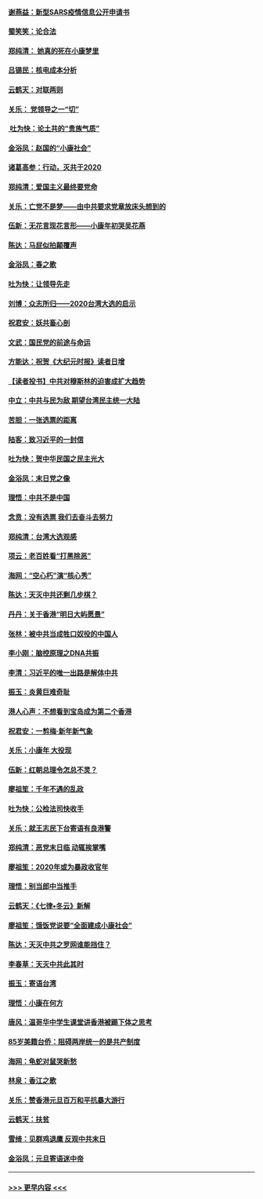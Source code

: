 #### [谢燕益：新型SARS疫情信息公开申请书](../pages/nsc993/n11808840.md?t=01211931) 
#### [蜀笑笑：论合法](../pages/nsc993/n11808064.md?t=01211931) 
#### [郑纯清： 她真的死在小康梦里](../pages/nsc993/n11806623.md?t=01211931) 
#### [吕锡民：核电成本分析](../pages/nsc993/n11806284.md?t=01211931) 
#### [云鹤天：对联两则](../pages/nsc993/n11805957.md?t=01211931) 
#### [关乐： 党领导之一“切”](../pages/nsc993/n11804505.md?t=01211931) 
#### [ 吐为快：论土共的“贵族气质”](../pages/nsc993/n11804490.md?t=01211931) 
#### [金浴凤：赵国的“小康社会”](../pages/nsc993/n11804452.md?t=01211931) 
#### [诸葛高参：行动，灭共于2020](../pages/nsc993/n11804120.md?t=01211931) 
#### [郑纯清：爱国主义最终要党命](../pages/nsc993/n11802197.md?t=01211931) 
#### [关乐：亡党不是梦——由中共要求党章放床头想到的](../pages/nsc993/n11802156.md?t=01211931) 
#### [伍新：无花言现花言形——小康年初哭吴花燕](../pages/nsc993/n11800044.md?t=01211931) 
#### [陈达：马屁似拍颠覆声](../pages/nsc993/n11800010.md?t=01211931) 
#### [金浴凤：春之歌](../pages/nsc993/n11797687.md?t=01211931) 
#### [吐为快：让领导先走](../pages/nsc993/n11797512.md?t=01211931) 
#### [刘博：众志所归——2020台湾大选的启示](../pages/nsc993/n11796878.md?t=01211931) 
#### [祝君安：妖共畜心剖](../pages/nsc993/n11794273.md?t=01211931) 
#### [文武：国民党的前途与命运](../pages/nsc993/n11794198.md?t=01211931) 
#### [方能达：祝贺《大纪元时报》读者日增](../pages/nsc993/n11793807.md?t=01211931) 
#### [【读者投书】中共对穆斯林的迫害成扩大趋势](../pages/nsc993/n11791371.md?t=01211931) 
#### [中立：中共与民为敌 期望台湾民主统一大陆](../pages/nsc993/n11790392.md?t=01211931) 
#### [苦胆：一张选票的距离](../pages/nsc993/n11788914.md?t=01211931) 
#### [陆客：致习近平的一封信](../pages/nsc993/n11788867.md?t=01211931) 
#### [吐为快：贺中华民国之民主光大](../pages/nsc993/n11788618.md?t=01211931) 
#### [金浴凤：末日党之像](../pages/nsc993/n11787475.md?t=01211931) 
#### [理悟：中共不是中国](../pages/nsc993/n11787463.md?t=01211931) 
#### [念贲：没有选票  我们去奋斗去努力](../pages/nsc993/n11787398.md?t=01211931) 
#### [郑纯清：台湾大选观感](../pages/nsc993/n11786210.md?t=01211931) 
#### [项云：老百姓看“打黑除恶”](../pages/nsc993/n11785398.md?t=01211931) 
#### [海网：“空心朽”演“核心秀”](../pages/nsc993/n11783874.md?t=01211931) 
#### [陈达：天灭中共还剩几步棋？](../pages/nsc993/n11783719.md?t=01211931) 
#### [丹丹：关于香港“明日大屿愿景”](../pages/nsc993/n11783273.md?t=01211931) 
#### [张林：被中共当成牲口奴役的中国人](../pages/nsc993/n11782397.md?t=01211931) 
#### [李小刚：脑控原理之DNA共振](../pages/nsc993/n11780962.md?t=01211931) 
#### [李清：习近平的唯一出路是解体中共](../pages/nsc993/n11780866.md?t=01211931) 
#### [振玉：炎黄巨难奇耻](../pages/nsc993/n11779632.md?t=01211931) 
#### [港人心声：不想看到宝岛成为第二个香港](../pages/nsc993/n11778817.md?t=01211931) 
#### [祝君安：一剪梅‧新年新气象](../pages/nsc993/n11776340.md?t=01211931) 
#### [关乐：小康年 大役现](../pages/nsc993/n11774213.md?t=01211931) 
#### [伍新：红朝总理令怎总不灵？](../pages/nsc993/n11770813.md?t=01211931) 
#### [廖祖笙：千年不遇的乱政](../pages/nsc993/n11770373.md?t=01211931) 
#### [吐为快：公检法司快收手](../pages/nsc993/n11770359.md?t=01211931) 
#### [关乐：就王志民下台寄语有良港警](../pages/nsc993/n11769903.md?t=01211931) 
#### [郑纯清：恶党末日临 动辄挨掌嘴](../pages/nsc993/n11769356.md?t=01211931) 
#### [廖祖笙：2020年或为暴政收官年](../pages/nsc993/n11768216.md?t=01211931) 
#### [理悟：别当郎中当推手](../pages/nsc993/n11768243.md?t=01211931) 
#### [云鹤天：《七律▪冬云》新解](../pages/nsc993/n11768204.md?t=01211931) 
#### [廖祖笙：饿饭党说要“全面建成小康社会”](../pages/nsc993/n11767482.md?t=01211931) 
#### [陈达：天灭中共之罗网谁能挡住？](../pages/nsc993/n11767465.md?t=01211931) 
#### [李春草：天灭中共此其时](../pages/nsc993/n11767452.md?t=01211931) 
#### [振玉：寄语台湾](../pages/nsc993/n11767432.md?t=01211931) 
#### [理悟：小康在何方](../pages/nsc993/n11767394.md?t=01211931) 
#### [唐风：温哥华中学生课堂讲香港被踢下体之思考](../pages/nsc993/n11766848.md?t=01211931) 
#### [85岁美籍台侨：阻碍两岸统一的是共产制度](../pages/nsc993/n11765043.md?t=01211931) 
#### [海网：龟蛇对鼠哭新愁](../pages/nsc993/n11764895.md?t=01211931) 
#### [林泉：香江之歌](../pages/nsc993/n11764415.md?t=01211931) 
#### [关乐：赞香港元旦百万和平抗暴大游行](../pages/nsc993/n11764382.md?t=01211931) 
#### [云鹤天：扶贫](../pages/nsc993/n11764245.md?t=01211931) 
#### [雪绮：见群鸡退鹰  反观中共末日](../pages/nsc993/n11762112.md?t=01211931) 
#### [金浴凤：元旦寄语迷中帝](../pages/nsc993/n11761788.md?t=01211931) 

----
#### [ >>> 更早内容 <<< ](../indexes/nsc993-earlier.md)
